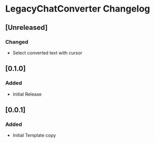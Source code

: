 <!-- Keep a Changelog guide -> https://keepachangelog.com -->

# LegacyChatConverter Changelog

## [Unreleased]
### Changed
- Select converted text with cursor

## [0.1.0]
### Added
- Initial Release

## [0.0.1]
### Added
- Initial Template copy